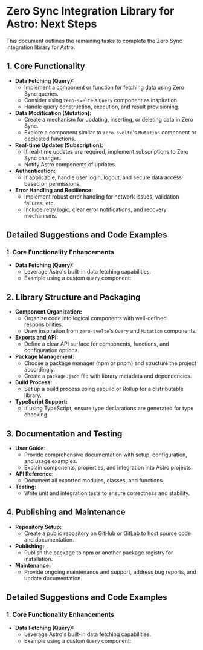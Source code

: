 # Zero Sync Integration Library for Astro: Next Steps

This document outlines the remaining tasks to complete the Zero Sync integration library for Astro.

## 1. Core Functionality

* **Data Fetching (Query):**
  - Implement a component or function for fetching data using Zero Sync queries.
  - Consider using `zero-svelte`'s `Query` component as inspiration.
  - Handle query construction, execution, and result provisioning.
* **Data Modification (Mutation):**
  - Create a mechanism for updating, inserting, or deleting data in Zero Sync.
  - Explore a component similar to `zero-svelte`'s `Mutation` component or dedicated functions.
* **Real-time Updates (Subscription):**
  - If real-time updates are required, implement subscriptions to Zero Sync changes.
  - Notify Astro components of updates.
* **Authentication:**
  - If applicable, handle user login, logout, and secure data access based on permissions.
* **Error Handling and Resilience:**
  - Implement robust error handling for network issues, validation failures, etc.
  - Include retry logic, clear error notifications, and recovery mechanisms.

## Detailed Suggestions and Code Examples

### 1. Core Functionality Enhancements

* **Data Fetching (Query):**  
  - Leverage Astro's built-in data fetching capabilities.
  - Example using a custom `Query` component:



## 2. Library Structure and Packaging

* **Component Organization:**
  - Organize code into logical components with well-defined responsibilities.
  - Draw inspiration from `zero-svelte`'s `Query` and `Mutation` components.
* **Exports and API:**
  - Define a clear API surface for components, functions, and configuration options.
* **Package Management:**
  - Choose a package manager (npm or pnpm) and structure the project accordingly.
  - Create a `package.json` file with library metadata and dependencies.
* **Build Process:**
  - Set up a build process using esbuild or Rollup for a distributable library.
* **TypeScript Support:**
  - If using TypeScript, ensure type declarations are generated for type checking.

## 3. Documentation and Testing

* **User Guide:**
  - Provide comprehensive documentation with setup, configuration, and usage examples.
  - Explain components, properties, and integration into Astro projects.
* **API Reference:**
  - Document all exported modules, classes, and functions.
* **Testing:**
  - Write unit and integration tests to ensure correctness and stability.

## 4. Publishing and Maintenance

* **Repository Setup:**
  - Create a public repository on GitHub or GitLab to host source code and documentation.
* **Publishing:**
  - Publish the package to npm or another package registry for installation.
* **Maintenance:**
  - Provide ongoing maintenance and support, address bug reports, and update documentation.

## Detailed Suggestions and Code Examples

### 1. Core Functionality Enhancements

* **Data Fetching (Query):**  
  - Leverage Astro's built-in data fetching capabilities.
  - Example using a custom `Query` component:

